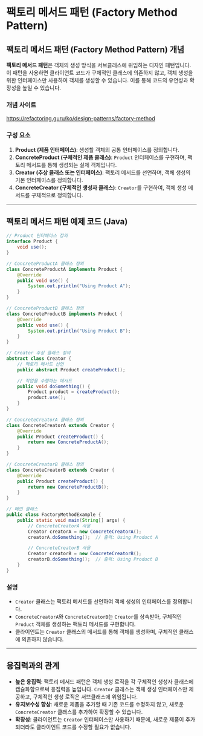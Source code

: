# 팩토리 메서드 패턴 (Factory Method Pattern)

## 팩토리 메서드 패턴 (Factory Method Pattern) 개념

**팩토리 메서드 패턴**은 객체의 생성 방식을 서브클래스에 위임하는 디자인 패턴입니다. 이 패턴을 사용하면 클라이언트 코드가 구체적인 클래스에 의존하지 않고, 객체 생성을 위한 인터페이스만 사용하여 객체를 생성할 수 있습니다. 이를 통해 코드의 유연성과 확장성을 높일 수 있습니다.

### 개념 사이트

https://refactoring.guru/ko/design-patterns/factory-method

### 구성 요소

1. **Product (제품 인터페이스)**: 생성할 객체의 공통 인터페이스를 정의합니다.
2. **ConcreteProduct (구체적인 제품 클래스)**: `Product` 인터페이스를 구현하며, 팩토리 메서드를 통해 생성되는 실제 객체입니다.
3. **Creator (추상 클래스 또는 인터페이스)**: 팩토리 메서드를 선언하며, 객체 생성의 기본 인터페이스를 정의합니다.
4. **ConcreteCreator (구체적인 생성자 클래스)**: `Creator`를 구현하여, 객체 생성 메서드를 구체적으로 정의합니다.

---

## 팩토리 메서드 패턴 예제 코드 (Java)

```java
// Product 인터페이스 정의
interface Product {
    void use();
}

// ConcreteProductA 클래스 정의
class ConcreteProductA implements Product {
    @Override
    public void use() {
        System.out.println("Using Product A");
    }
}

// ConcreteProductB 클래스 정의
class ConcreteProductB implements Product {
    @Override
    public void use() {
        System.out.println("Using Product B");
    }
}

// Creator 추상 클래스 정의
abstract class Creator {
    // 팩토리 메서드 선언
    public abstract Product createProduct();

    // 작업을 수행하는 메서드
    public void doSomething() {
        Product product = createProduct();
        product.use();
    }
}

// ConcreteCreatorA 클래스 정의
class ConcreteCreatorA extends Creator {
    @Override
    public Product createProduct() {
        return new ConcreteProductA();
    }
}

// ConcreteCreatorB 클래스 정의
class ConcreteCreatorB extends Creator {
    @Override
    public Product createProduct() {
        return new ConcreteProductB();
    }
}

// 메인 클래스
public class FactoryMethodExample {
    public static void main(String[] args) {
        // ConcreteCreatorA 사용
        Creator creatorA = new ConcreteCreatorA();
        creatorA.doSomething();  // 출력: Using Product A

        // ConcreteCreatorB 사용
        Creator creatorB = new ConcreteCreatorB();
        creatorB.doSomething();  // 출력: Using Product B
    }
}
```

### 설명

- `Creator` 클래스는 팩토리 메서드를 선언하여 객체 생성의 인터페이스를 정의합니다.
- `ConcreteCreatorA`와 `ConcreteCreatorB`는 `Creator`를 상속받아, 구체적인 `Product` 객체를 생성하는 팩토리 메서드를 구현합니다.
- 클라이언트는 `Creator` 클래스의 메서드를 통해 객체를 생성하며, 구체적인 클래스에 의존하지 않습니다.

---

## 응집력과의 관계

- **높은 응집력**: 팩토리 메서드 패턴은 객체 생성 로직을 각 구체적인 생성자 클래스에 캡슐화함으로써 응집력을 높입니다. `Creator` 클래스는 객체 생성 인터페이스만 제공하고, 구체적인 생성 로직은 서브클래스에 위임됩니다.
- **유지보수성 향상**: 새로운 제품을 추가할 때 기존 코드를 수정하지 않고, 새로운 `ConcreteCreator` 클래스를 추가하여 확장할 수 있습니다.
- **확장성**: 클라이언트는 `Creator` 인터페이스만 사용하기 때문에, 새로운 제품이 추가되더라도 클라이언트 코드를 수정할 필요가 없습니다.